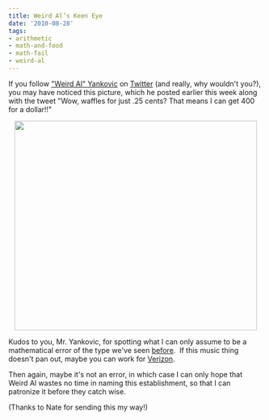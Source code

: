 ```yaml
---
title: Weird Al’s Keen Eye
date: '2010-08-28'
tags:
- arithmetic
- math-and-food
- math-fail
- weird-al
---
```


If you follow <a href="http://en.wikipedia.org/wiki/%22Weird_Al%22_Yankovic">"Weird Al" Yankovic</a> on <a href="http://twitter.com/alyankovic">Twitter</a> (and really, why wouldn't you?), you may have noticed this picture, which he posted earlier this week along with the tweet "Wow, waffles for just .25 cents?  That means I can get 400 for a dollar!!"
<p style="text-align: center;"><a href="http://twitpic.com/2hsi4b"><img class="aligncenter size-full wp-image-715" title="Picture 6" src="http://www.mathgoespop.com/images/2010/08/Picture-6.png" alt="" width="480" height="416" /></a></p>
<p style="text-align: left;">Kudos to you, Mr. Yankovic, for spotting what I can only assume to be a mathematical error of the type we've seen <a href="http://www.mathgoespop.com/category/math-fail">before</a>.  If this music thing doesn't pan out, maybe you can work for <a href="http://www.mathgoespop.com/2009/03/verizon-employees-suck-at-math.html">Verizon</a>.</p>
Then again, maybe it's not an error, in which case I can only hope that Weird Al wastes no time in naming this establishment, so that I can patronize it before they catch wise.

(Thanks to Nate for sending this my way!)
